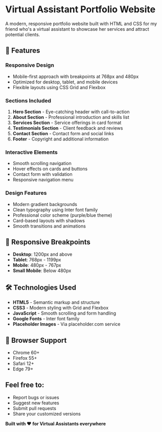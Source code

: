 # Virtual Assistant Portfolio Website

A modern, responsive portfolio website built with HTML and CSS for my friend who's a virtual assistant to showcase her services and attract potential clients.

## 🌟 Features

### **Responsive Design**
- Mobile-first approach with breakpoints at 768px and 480px
- Optimized for desktop, tablet, and mobile devices
- Flexible layouts using CSS Grid and Flexbox

### **Sections Included**
1. **Hero Section** - Eye-catching header with call-to-action
2. **About Section** - Professional introduction and skills list
3. **Services Section** - Service offerings in card format
4. **Testimonials Section** - Client feedback and reviews
5. **Contact Section** - Contact form and social links
6. **Footer** - Copyright and additional information

### **Interactive Elements**
- Smooth scrolling navigation
- Hover effects on cards and buttons
- Contact form with validation
- Responsive navigation menu

### **Design Features**
- Modern gradient backgrounds
- Clean typography using Inter font family
- Professional color scheme (purple/blue theme)
- Card-based layouts with shadows
- Smooth transitions and animations

## 📱 Responsive Breakpoints

- **Desktop**: 1200px and above
- **Tablet**: 768px - 1199px
- **Mobile**: 480px - 767px
- **Small Mobile**: Below 480px

## 🛠️ Technologies Used

- **HTML5** - Semantic markup and structure
- **CSS3** - Modern styling with Grid and Flexbox
- **JavaScript** - Smooth scrolling and form handling
- **Google Fonts** - Inter font family
- **Placeholder Images** - Via placeholder.com service

## 🔧 Browser Support

- Chrome 60+
- Firefox 55+
- Safari 12+
- Edge 79+


## Feel free to:
- Report bugs or issues
- Suggest new features
- Submit pull requests
- Share your customized versions

**Built with ❤️ for Virtual Assistants everywhere**